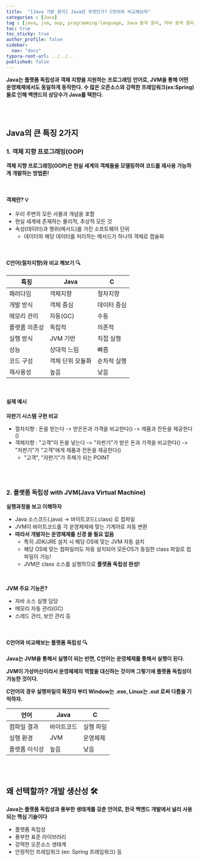 ```yaml
---
title:  "[Java 기본 원리] Java란 무엇인가? C언어와 비교해보자"
categories : [Java]
tag : [java, jvm, oop, programming-language, Java 동작 원리, 자바 동작 원리, 자바]
toc: true
toc_sticky: true
author_profile: false
sidebar:
  nav: "docs"
typora-root-url: ../../..
published: false
---
```




**Java는 플랫폼 독립성과 객체 지향을 지원하는 프로그래밍 언어로, JVM을 통해 어떤 운영체제에서도 동일하게 동작한다. 수 많은 오픈소스와 강력한 프레임워크(ex:Spring)들로 인해 백엔드의 상당수가 Java를 택한다.**

<br>

<br>

## Java의 큰 특징 2가지

### 1. **객체 지향 프로그래밍**(OOP)

**객체 지향 프로그래밍(OOP)은 현실 세계의 객체들을 모델링하여 코드를 재사용 가능하게 개발하는 방법론!**

<br>

#### 객체란? 💡

- 우리 주변의 모든 사물과 개념을 포함
- 현실 세계에 존재하는 물리적, 추상적 모든 것
- 속성(데이터)과 행위(메서드)를 가진 소프트웨어 단위
  - 데이터와 해당 데이터를 처리하는 메서드가 하나의 객체로 캡슐화

<br>

#### C언어(절차지향)와 비교 해보기 🔍

| 특징          | Java             | C           |
| ------------- | ---------------- | ----------- |
| 패러다임      | 객체지향         | 절차지향    |
| 개발 방식     | 객체 중심        | 데이터 중심 |
| 메모리 관리   | 자동(GC)         | 수동        |
| 플랫폼 의존성 | 독립적           | 의존적      |
| 실행 방식     | JVM 기반         | 직접 실행   |
| 성능          | 상대적 느림      | 빠름        |
| 코드 구성     | 객체 단위 모듈화 | 순차적 실행 |
| 재사용성      | 높음             | 낮음        |

<br>

#### 실제 예시

**자판기 시스템 구현 비교**

- 절차지향 : 돈을 받는다 -> 받은돈과 가격을 비교한다() -> 제품과 잔돈을 제공한다()
- 객체지향 : "고객"이 돈을 넣는다 -> "자판기"가 받은 돈과 가격을 비교한다() -> "자판기"가 "고객"에게 제품과 잔돈을 제공한다()
  - "고객", "자판기"가 주체가 되는 POINT

<br><br>

### 2. 플랫폼 독립성 with JVM(Java Virtual Machine)

**실행과정을 보고 이해하자**

- Java 소스코드(.java) → 바이트코드(.class) 로 컴파일
- JVM이 바이트코드를 각 운영체제에 맞는 기계어로 자동 변환
- **따라서 개발자는 운영체제를 신경 쓸 필요 없음**
  - 특히 JDK/JRE 설치 시 해당 OS에 맞는 JVM 자동 설치
  - 해당 OS에 맞는 컴파일러도 자동 설치되어 모든OS가 동일한 class 파일로 컴파일이 가능!
  - JVM은 class 소스를 실행하므로 **플랫폼 독립성 완성!**

<br>

**JVM 주요 기능은?** 

- 자바 소스 실행 담당
- 메모리 자동 관리(GC)
- 스레드 관리, 보안 관리 등

<br>

#### C언어와 비교해보는 플랫폼 독립성 🔍

**Java는 JVM을 통해서 실행이 되는 반면, C언어는 운영체제를 통해서 실행이 된다.**

**JVM이 가상머신이라서 운영체제의 역할을 대신하는 것이며 그렇기에 플랫폼 독립성이 가능한 것이다.**

**C언어의 경우 실행파일의 확장자 부터 Window는 .exe, Linux는 .out 로써 다름을 기억하자.**

| 언어          | Java       | C         |
| ------------- | ---------- | --------- |
| 컴파일 결과   | 바이트코드 | 실행 파일 |
| 실행 환경     | JVM        | 운영체제  |
| 플랫폼 이식성 | 높음       | 낮음      |

<br>

<br>

## 왜 선택할까? 개발 생산성 🛠️

**Java는 플랫폼 독립성과 풍부한 생태계를 갖춘 언어로, 한국 백엔드 개발에서 널리 사용되는 핵심 기술이다**

- 플랫폼 독립성
- 풍부한 표준 라이브러리
- 강력한 오픈소스 생태계
- 안정적인 프레임워크 (ex: Spring 프레임워크) 등
